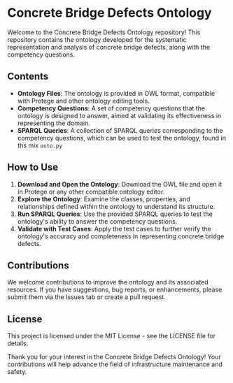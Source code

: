 # Concrete Bridge Defects Ontology

Welcome to the Concrete Bridge Defects Ontology repository! This repository contains the ontology developed for the systematic representation and analysis of concrete bridge defects, along with the competency questions.

## Contents

- **Ontology Files**: The ontology is provided in OWL format, compatible with Protege and other ontology editing tools.
- **Competency Questions**: A set of competency questions that the ontology is designed to answer, aimed at validating its effectiveness in representing the domain.
- **SPARQL Queries**: A collection of SPARQL queries corresponding to the competency questions, which can be used to test the ontology, found in ths mix `onto.py`


## How to Use

1. **Download and Open the Ontology**: Download the OWL file and open it in Protege or any other compatible ontology editor.
2. **Explore the Ontology**: Examine the classes, properties, and relationships defined within the ontology to understand its structure.
3. **Run SPARQL Queries**: Use the provided SPARQL queries to test the ontology's ability to answer the competency questions.
4. **Validate with Test Cases**: Apply the test cases to further verify the ontology's accuracy and completeness in representing concrete bridge defects.

## Contributions

We welcome contributions to improve the ontology and its associated resources. If you have suggestions, bug reports, or enhancements, please submit them via the Issues tab or create a pull request.

## License

This project is licensed under the MIT License - see the LICENSE file for details.

Thank you for your interest in the Concrete Bridge Defects Ontology! Your contributions will help advance the field of infrastructure maintenance and safety.
